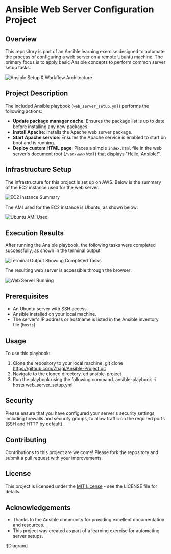 # Ansible Web Server Configuration Project

## Overview
This repository is part of an Ansible learning exercise designed to automate the process of configuring a web server on a remote Ubuntu machine. The primary focus is to apply basic Ansible concepts to perform common server setup tasks.

![Ansible Setup & Workflow Architecture](images/Ansible_Setup_Workflow_Architecture.png)

## Project Description
The included Ansible playbook (`web_server_setup.yml`) performs the following actions:
- **Update package manager cache**: Ensures the package list is up to date before installing any new packages.
- **Install Apache**: Installs the Apache web server package.
- **Start Apache service**: Ensures the Apache service is enabled to start on boot and is running.
- **Deploy custom HTML page**: Places a simple `index.html` file in the web server's document root (`/var/www/html`) that displays "Hello, Ansible!".

## Infrastructure Setup
The infrastructure for this project is set up on AWS. Below is the summary of the EC2 instance used for the web server.

![EC2 Instance Summary](images/EC2_instance_summary.png)

The AMI used for the EC2 instance is Ubuntu, as shown below:

![Ubuntu AMI Used](images/Ubuntu_AMI_used.png)

## Execution Results
After running the Ansible playbook, the following tasks were completed successfully, as shown in the terminal output:

![Terminal Output Showing Completed Tasks](images/Terminal_output_showing_completed_tasks.png)

The resulting web server is accessible through the browser:

![Web Server Running](images/Web_server_running.png)

## Prerequisites
- An Ubuntu server with SSH access.
- Ansible installed on your local machine.
- The server's IP address or hostname is listed in the Ansible inventory file (`hosts`).

## Usage
To use this playbook:
1. Clone the repository to your local machine.
git clone https://github.com/Zhagi/Ansible-Project.git
2. Navigate to the cloned directory.
cd ansible-project
3. Run the playbook using the following command.
ansible-playbook -i hosts web_server_setup.yml

## Security
Please ensure that you have configured your server's security settings, including firewalls and security groups, to allow traffic on the required ports (SSH and HTTP by default).

## Contributing
Contributions to this project are welcome! Please fork the repository and submit a pull request with your improvements.

## License
This project is licensed under the [MIT License](LICENSE) - see the LICENSE file for details.

## Acknowledgements
- Thanks to the Ansible community for providing excellent documentation and resources.
- This project was created as part of a learning exercise for automating server setups.




![Diagram]
